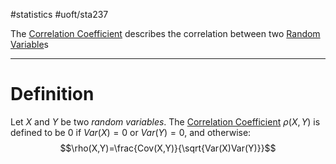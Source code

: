 #statistics #uoft/sta237 

The [Correlation Coefficient](.md) describes the correlation between two [Random Variable](Random%20Variable)s

---

# Definition
Let $X$ and $Y$ be two *random variables*. The [Correlation Coefficient](.md) $\rho(X,Y)$ is defined to be $0$ if $Var(X)=0$ or $Var(Y)=0$, and otherwise: $$\rho(X,Y)=\frac{Cov(X,Y)}{\sqrt{Var(X)Var(Y)}}$$